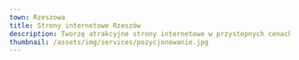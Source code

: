 ```yaml
---
town: Rzeszowa
title: Strony internetowe Rzeszów
description: Tworzę atrakcyjne strony internetowe w przystepnych cenach dla firm z Rzeszowa. Zadzwoń do mnie +48 788 660 190
thumbnail: /assets/img/services/pozycjonowanie.jpg
---
```



